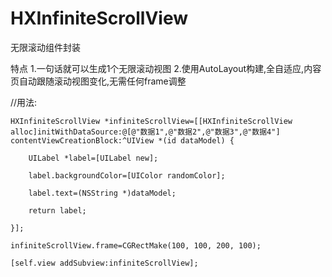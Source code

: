 # HXInfiniteScrollView
无限滚动组件封装

特点
1.一句话就可以生成1个无限滚动视图
2.使用AutoLayout构建,全自适应,内容页自动跟随滚动视图变化,无需任何frame调整

//用法:
    
    HXInfiniteScrollView *infiniteScrollView=[[HXInfiniteScrollView alloc]initWithDataSource:@[@"数据1",@"数据2",@"数据3",@"数据4"] contentViewCreationBlock:^UIView *(id dataModel) {
    
        UILabel *label=[UILabel new];
        
        label.backgroundColor=[UIColor randomColor];
        
        label.text=(NSString *)dataModel;
        
        return label;
        
    }];
    
    infiniteScrollView.frame=CGRectMake(100, 100, 200, 100);
    
    [self.view addSubview:infiniteScrollView];
    
